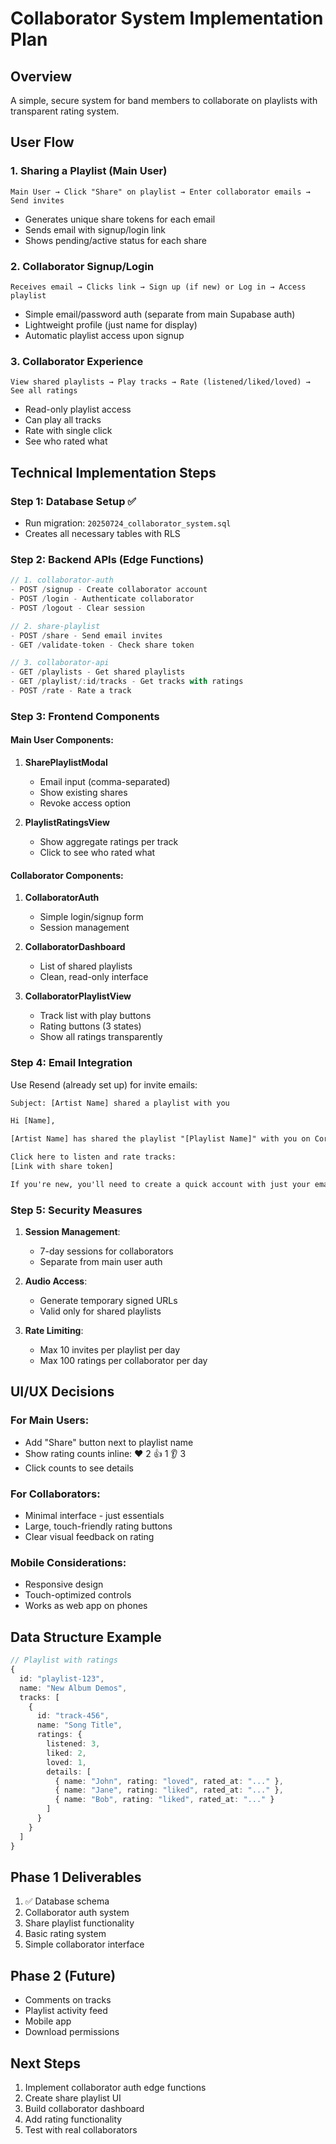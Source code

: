 # Collaborator System Implementation Plan

## Overview
A simple, secure system for band members to collaborate on playlists with transparent rating system.

## User Flow

### 1. **Sharing a Playlist (Main User)**
```
Main User → Click "Share" on playlist → Enter collaborator emails → Send invites
```
- Generates unique share tokens for each email
- Sends email with signup/login link
- Shows pending/active status for each share

### 2. **Collaborator Signup/Login**
```
Receives email → Clicks link → Sign up (if new) or Log in → Access playlist
```
- Simple email/password auth (separate from main Supabase auth)
- Lightweight profile (just name for display)
- Automatic playlist access upon signup

### 3. **Collaborator Experience**
```
View shared playlists → Play tracks → Rate (listened/liked/loved) → See all ratings
```
- Read-only playlist access
- Can play all tracks
- Rate with single click
- See who rated what

## Technical Implementation Steps

### Step 1: Database Setup ✅
- Run migration: `20250724_collaborator_system.sql`
- Creates all necessary tables with RLS

### Step 2: Backend APIs (Edge Functions)
```typescript
// 1. collaborator-auth
- POST /signup - Create collaborator account
- POST /login - Authenticate collaborator
- POST /logout - Clear session

// 2. share-playlist  
- POST /share - Send email invites
- GET /validate-token - Check share token

// 3. collaborator-api
- GET /playlists - Get shared playlists
- GET /playlist/:id/tracks - Get tracks with ratings
- POST /rate - Rate a track
```

### Step 3: Frontend Components

#### Main User Components:
1. **SharePlaylistModal**
   - Email input (comma-separated)
   - Show existing shares
   - Revoke access option

2. **PlaylistRatingsView**
   - Show aggregate ratings per track
   - Click to see who rated what

#### Collaborator Components:
1. **CollaboratorAuth**
   - Simple login/signup form
   - Session management

2. **CollaboratorDashboard**
   - List of shared playlists
   - Clean, read-only interface

3. **CollaboratorPlaylistView**
   - Track list with play buttons
   - Rating buttons (3 states)
   - Show all ratings transparently

### Step 4: Email Integration
Use Resend (already set up) for invite emails:
```html
Subject: [Artist Name] shared a playlist with you

Hi [Name],

[Artist Name] has shared the playlist "[Playlist Name]" with you on CoreTet.

Click here to listen and rate tracks:
[Link with share token]

If you're new, you'll need to create a quick account with just your email and a password.
```

### Step 5: Security Measures
1. **Session Management**: 
   - 7-day sessions for collaborators
   - Separate from main user auth

2. **Audio Access**:
   - Generate temporary signed URLs 
   - Valid only for shared playlists

3. **Rate Limiting**:
   - Max 10 invites per playlist per day
   - Max 100 ratings per collaborator per day

## UI/UX Decisions

### For Main Users:
- Add "Share" button next to playlist name
- Show rating counts inline: ❤️ 2 👍 1 👂 3
- Click counts to see details

### For Collaborators:
- Minimal interface - just essentials
- Large, touch-friendly rating buttons
- Clear visual feedback on rating

### Mobile Considerations:
- Responsive design
- Touch-optimized controls
- Works as web app on phones

## Data Structure Example

```typescript
// Playlist with ratings
{
  id: "playlist-123",
  name: "New Album Demos",
  tracks: [
    {
      id: "track-456",
      name: "Song Title",
      ratings: {
        listened: 3,
        liked: 2,
        loved: 1,
        details: [
          { name: "John", rating: "loved", rated_at: "..." },
          { name: "Jane", rating: "liked", rated_at: "..." },
          { name: "Bob", rating: "liked", rated_at: "..." }
        ]
      }
    }
  ]
}
```

## Phase 1 Deliverables
1. ✅ Database schema
2. Collaborator auth system
3. Share playlist functionality  
4. Basic rating system
5. Simple collaborator interface

## Phase 2 (Future)
- Comments on tracks
- Playlist activity feed
- Mobile app
- Download permissions

## Next Steps
1. Implement collaborator auth edge functions
2. Create share playlist UI
3. Build collaborator dashboard
4. Add rating functionality
5. Test with real collaborators